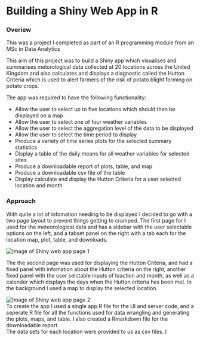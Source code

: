 
# Building a Shiny Web App in R

### Overiew

This was a project I completed as part of an R programming module from an MSc in Data Analytics  

This aim of this project was to build a Shiny app which visualises and summarises metorological data collected at 20 locations across the United Kingdom and also calculates and displays a diagnostic called the Hutton Criteria which is used to alert farmers of the risk of potato blight forming on potato crops.  
  
The app was required to have the following functionality:
- Allow the user to select up to five locations which should then be displayed on a map
- Allow the user to select one of four weather variables
- Allow the user to select the aggregation level of the data to be displayed
- Allow the user to select the time period to display
- Produce a variety of time series plots for the selected summary statistics
- Display a table of the daily means for all weather variables for selected sites
- Produce a downloadable report of plots, table, and map
- Produce a downloadable csv file of the table
- Display calculate and display the Hutton Criteria for a user selected location and month
### Approach  
With quite a lot of infomation needing to be displayed I decided to go with a two page layout to prevent things getting to cramped. The first page for I used for the meteorological data and has a sidebar with the user selectable options on the left, and a tabset panel on the right with a tab each for the location map, plot, table, and downloads.  

![Image of Shiny web app page 1](https://github.com/MarkMData/images/blob/main/Shiny_app_pg1.PNG?raw=true)  

The the second page was used for displaying the Hutton Criteria, and had a fixed panel with infomation about the Hutton criteria on the right, another fixed panel with the user selctable inputs of loaction and month, as well as a calender which displays the days when the Hutton criteria has been met. In the background I used a map to display the selected location.  

![Image of Shiny web app page 2](https://github.com/MarkMData/images/blob/main/Shiny_app_pg2.PNG?raw=true)  
To create the app I used a single app.R file for the UI and server code, and  a seperate R file for all the functions used for data wrangling and generating the plots, maps, and table. I also created a Rmarkdown file for the downloadable report.  
The data sets for each location were provided to us as csv files. I 

